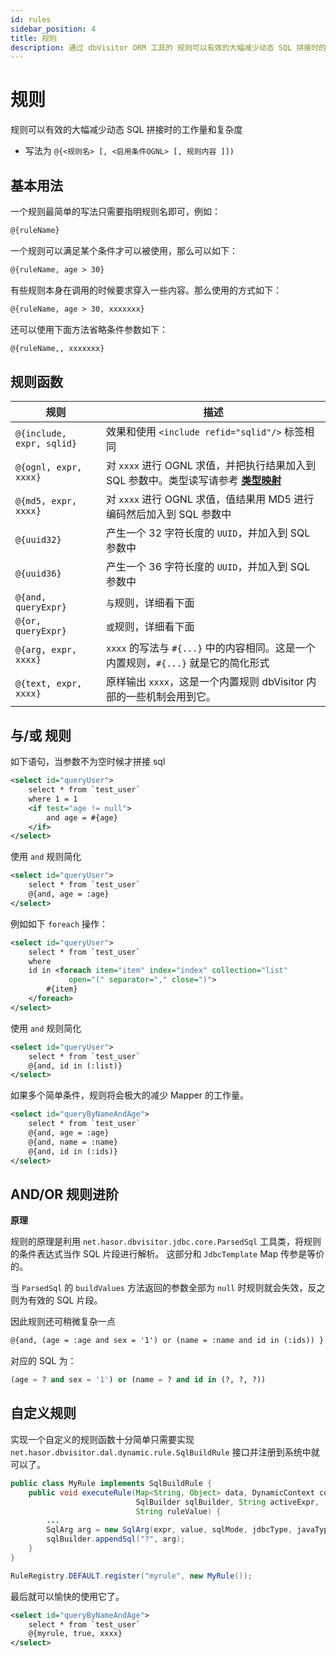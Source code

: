 ```yaml
---
id: rules
sidebar_position: 4
title: 规则
description: 通过 dbVisitor ORM 工具的 规则可以有效的大幅减少动态 SQL 拼接时的工作量和复杂度。
---
```


# 规则

规则可以有效的大幅减少动态 SQL 拼接时的工作量和复杂度

- 写法为 `@{<规则名> [, <启用条件OGNL> [, 规则内容 ]])`

## 基本用法

一个规则最简单的写法只需要指明规则名即可，例如：

```xml
@{ruleName}
```

一个规则可以满足某个条件才可以被使用，那么可以如下：

```xml
@{ruleName, age > 30}
```

有些规则本身在调用的时候要求穿入一些内容。那么使用的方式如下：

```xml
@{ruleName, age > 30, xxxxxxx}
```

还可以使用下面方法省略条件参数如下：

```xml
@{ruleName,, xxxxxxx}
```

## 规则函数

| 规则                        | 描述                                                                                  |
|---------------------------|-------------------------------------------------------------------------------------|
| `@{include, expr, sqlid}` | 效果和使用 `<include refid="sqlid"/>` 标签相同                                               |
| `@{ognl, expr, xxxx}`     | 对 `xxxx` 进行 OGNL 求值，并把执行结果加入到 SQL 参数中。类型读写请参考 **[类型映射](../types/type-handlers.md)** |
| `@{md5, expr, xxxx}`      | 对 `xxxx` 进行 OGNL 求值，值结果用 MD5 进行编码然后加入到 SQL 参数中                                      |
| `@{uuid32}`               | 产生一个 32 字符长度的 `UUID`，并加入到 SQL 参数中                                                   |
| `@{uuid36}`               | 产生一个 36 字符长度的 `UUID`，并加入到 SQL 参数中                                                   |
| `@{and, queryExpr}`       | `与`规则，详细看下面                                                                         |
| `@{or, queryExpr}`        | `或`规则，详细看下面                                                                         |
| `@{arg, expr, xxxx}`      | `xxxx` 的写法与 `#{...}` 中的内容相同。这是一个内置规则，`#{...}` 就是它的简化形式                              |
| `@{text, expr, xxxx}`     | 原样输出 `xxxx`，这是一个内置规则 dbVisitor 内部的一些机制会用到它。                                         |

## 与/或 规则

如下语句，当参数不为空时候才拼接 sql

```xml
<select id="queryUser">
    select * from `test_user`
    where 1 = 1
    <if test="age != null">
        and age = #{age}
    </if>
</select>
```

使用 `and` 规则简化

```xml
<select id="queryUser">
    select * from `test_user`
    @{and, age = :age}
</select>
```

例如如下 `foreach` 操作：

```xml
<select id="queryUser">
    select * from `test_user`
    where
    id in <foreach item="item" index="index" collection="list"
             open="(" separator="," close=")">
        #{item}
    </foreach>
</select>
```

使用 `and` 规则简化

```xml
<select id="queryUser">
    select * from `test_user`
    @{and, id in (:list)}
</select>
```

如果多个简单条件，规则将会极大的减少 Mapper 的工作量。

```xml
<select id="queryByNameAndAge">
    select * from `test_user`
    @{and, age = :age}
    @{and, name = :name}
    @{and, id in (:ids)}
</select>
```

## AND/OR 规则进阶

**原理**

规则的原理是利用 `net.hasor.dbvisitor.jdbc.core.ParsedSql` 工具类，将规则的条件表达式当作 SQL 片段进行解析。
这部分和 `JdbcTemplate` Map 传参是等价的。

当 `ParsedSql` 的 `buildValues` 方法返回的参数全部为 `null` 时规则就会失效，反之则为有效的 SQL 片段。

因此规则还可稍微复杂一点

```xml
@{and, (age = :age and sex = '1') or (name = :name and id in (:ids)) }
```

对应的 SQL 为：

```sql
(age = ? and sex = '1') or (name = ? and id in (?, ?, ?))
```

## 自定义规则

实现一个自定义的规则函数十分简单只需要实现 `net.hasor.dbvisitor.dal.dynamic.rule.SqlBuildRule` 接口并注册到系统中就可以了。

```java
public class MyRule implements SqlBuildRule {
    public void executeRule(Map<String, Object> data, DynamicContext context, 
                            SqlBuilder sqlBuilder, String activeExpr, 
                            String ruleValue) {
        ...
        SqlArg arg = new SqlArg(expr, value, sqlMode, jdbcType, javaType, typeHandler);
        sqlBuilder.appendSql("?", arg);
    }
}
```

```java title='注册规则'
RuleRegistry.DEFAULT.register("myrule", new MyRule());
```

最后就可以愉快的使用它了。

```xml
<select id="queryByNameAndAge">
    select * from `test_user`
    @{myrule, true, xxxx}
</select>
```